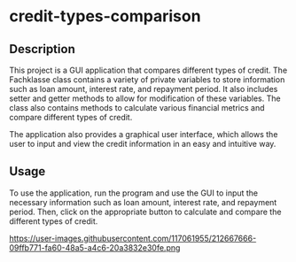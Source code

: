 # credit-types-comparison

## Description

This project is a GUI application that compares different types of credit. The Fachklasse class contains a variety of private variables to store information such as loan amount, interest rate, and repayment period. It also includes setter and getter methods to allow for modification of these variables. The class also contains methods to calculate various financial metrics and compare different types of credit.

The application also provides a graphical user interface, which allows the user to input and view the credit information in an easy and intuitive way.

## Usage

To use the application, run the program and use the GUI to input the necessary information such as loan amount, interest rate, and repayment period. Then, click on the appropriate button to calculate and compare the different types of credit.

https://user-images.githubusercontent.com/117061955/212667666-09ffb771-fa60-48a5-a4c6-20a3832e30fe.png
